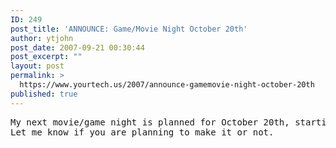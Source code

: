 ```yaml
---
ID: 249
post_title: 'ANNOUNCE: Game/Movie Night October 20th'
author: ytjohn
post_date: 2007-09-21 00:30:44
post_excerpt: ""
layout: post
permalink: >
  https://www.yourtech.us/2007/announce-gamemovie-night-october-20th
published: true
---
```

<pre>My next movie/game night is planned for October 20th, starting at 5pm, roughly.  All are invited.
Let me know if you are planning to make it or not.</pre>